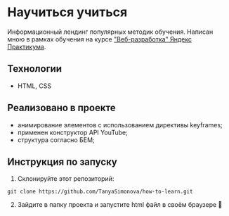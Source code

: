 # Научиться учиться
Информационный лендинг популярных методик обучения.
Написан мною в рамках обучения на курсе ["Веб-разработка" Яндекс Практикума](https://practicum.yandex.ru/web/).

## Технологии

* HTML, CSS

## Реализовано в проекте
* анимирование элементов с использованием директивы keyframes;
* применен конструктор API YouTube;
* структура согласно БЕМ;

## Инструкция по запуску
1. Склонируйте этот репозиторий:

``
git clone https://github.com/TanyaSimonova/how-to-learn.git
``

2. Зайдите в папку проекта и запустите html файл в своём браузере :gift_heart:




